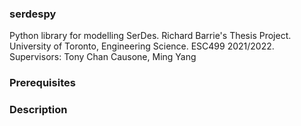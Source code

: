 ### serdespy
Python library for modelling SerDes. 
Richard Barrie's Thesis Project. University of Toronto, Engineering Science. ESC499 2021/2022. Supervisors: Tony Chan Causone, Ming Yang

### Prerequisites

### Description

  

